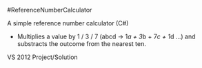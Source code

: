 #ReferenceNumberCalculator

A simple reference number calculator (C#)
- Multiplies a value by 1 / 3 / 7 (abcd -> 1*a + 3*b + 7*c + 1*d ...) and substracts the outcome from the nearest ten.

VS 2012 Project/Solution
